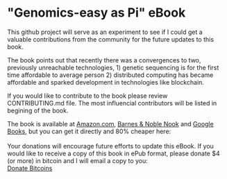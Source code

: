 # "Genomics-easy as Pi" eBook

This github project will serve as an experiment to see if I could get a valuable contributions from the community for the future updates to this book.

The book points out that recently there was a convergences to two, previously unreachable technologies, 1) genetic sequencing is for the first time affordable to average person 2) distributed computing has became affordable and sparked development in technologies like blockchain. 

If you would like to contribute to the book please review CONTRIBUTING.md file. The most influencial contributors will be listed in begining of the book.

The book is available at <a href="http://www.amazon.com/Genomics-parallel-cluster-computers-research-ebook/dp/B01E1VQ3EK?ie=UTF8&amp;*Version*=1&amp;*entries*=0" target="_blank">Amazon.com</a>, <a href="http://www.barnesandnoble.com/w/genomics-easy-as-pi-uki-lucas/1123648926?ean=2940157721930" target="_blank">Barnes &amp; Noble Nook</a> and <a href="https://play.google.com/store/books/details/Uki_D_Lucas_Genomics_easy_as_Pi?id=FebvCwAAQBAJ" target="_blank">Google Books</a>, but you can get it directly and 80% cheaper here:
<br />
<br />
Your donations will encourage future efforts to update this eBook. If you would like to receive a copy of this book in ePub format, please donate $4 (or more) in bitcoin and I will email a copy to you:<br />
<a class="coinbase-button" data-button-style="donation_small" data-code="51d15dd768932f6516bb6a80447e3e80" href="https://www.coinbase.com/checkouts/51d15dd768932f6516bb6a80447e3e80">Donate Bitcoins</a><script src="https://www.coinbase.com/assets/button.js" type="text/javascript"></script><br />
<br />
